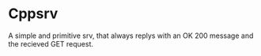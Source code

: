 # Cppsrv

A simple and primitive srv, that always replys with an OK 200 message and the recieved GET request.
